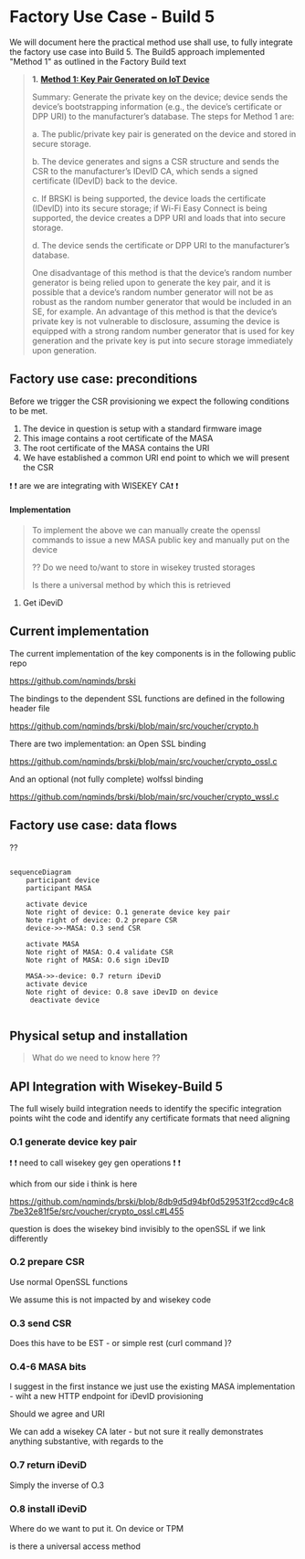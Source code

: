 # Factory Use Case - Build 5

We will document here the practical method use shall use, to fully integrate the factory use case into Build 5. The Build5 approach implemented "Method 1" as outlined in the Factory Build text





> **1.**   **[Method 1: Key Pair Generated on IoT Device](https://www.ietf.org/archive/id/draft-irtf-t2trg-taxonomy-manufacturer-anchors-02.html#name-avocado-method-on-device-pr)**
>
> Summary: Generate the private key on the device; device sends the device’s bootstrapping information (e.g., the device’s certificate or DPP URI) to the manufacturer’s database. The steps for Method 1 are:
>
> a.   The public/private key pair is generated on the device and stored in secure storage.
>
> b.   The device generates and signs a CSR structure and sends the CSR to the manufacturer’s IDevID CA, which sends a signed certificate (IDevID) back to the device.
>
> c.   If BRSKI is being supported, the device loads the certificate (IDevID) into its secure storage; if Wi-Fi Easy Connect is being supported, the device creates a DPP URI and loads that into secure storage.
>
> d.   The device sends the certificate or DPP URI to the manufacturer’s database.
>
> One disadvantage of this method is that the device’s random number generator is being relied upon to generate the key pair, and it is possible that a device’s random number generator will not be as robust as the random number generator that would be included in an SE, for example. An advantage of this method is that the device’s private key is not vulnerable to disclosure, assuming the device is equipped with a strong random number generator that is used for key generation and the private key is put into secure storage immediately upon generation. 



## Factory use case: preconditions

Before we trigger the CSR provisioning we expect the following conditions to be met.

1. The device in question is setup with a standard firmware image
2. This image contains a root certificate of the MASA
3. The root certificate of the MASA contains the URI
4. We have established a common URI end point to which we will present the CSR



:exclamation: :exclamation:  are we are integrating with WISEKEY CA:exclamation: :exclamation:



#### Implementation

> To implement the above we can manually create the openssl commands to issue a new MASA public key and manually put on the device
>
> ?? Do we need to/want to store in wisekey trusted storages
>
> Is there a universal method by which this is retrieved 

1. Get iDeviD 

## Current implementation

The current implementation of the key components is in the following public repo

https://github.com/nqminds/brski 



The bindings to the dependent SSL functions are defined in the following header file 

https://github.com/nqminds/brski/blob/main/src/voucher/crypto.h

There are two implementation: an Open SSL binding 

https://github.com/nqminds/brski/blob/main/src/voucher/crypto_ossl.c

And an optional (not fully complete) wolfssl binding 

https://github.com/nqminds/brski/blob/main/src/voucher/crypto_wssl.c



## Factory use case: data flows

??

```mermaid
   
sequenceDiagram
    participant device
    participant MASA
   
    activate device 
    Note right of device: O.1 generate device key pair
    Note right of device: O.2 prepare CSR
    device->>-MASA: O.3 send CSR
  
  	activate MASA    
    Note right of MASA: O.4 validate CSR
    Note right of MASA: O.6 sign iDevID
    
    MASA->>-device: 0.7 return iDeviD
    activate device 
    Note right of device: O.8 save iDevID on device 
     deactivate device 
    
```



## Physical setup and installation

> What do we need to know here  ??

##  API Integration with Wisekey-Build 5

The full wisely build integration needs to identify the specific integration points wiht the code and identify any certificate formats that need aligning 



### O.1 generate device key pair

:exclamation: :exclamation:  need to call wisekey gey gen operations :exclamation: :exclamation:

which from our side i think is here

https://github.com/nqminds/brski/blob/8db9d5d94bf0d529531f2ccd9c4c87be32e81f5e/src/voucher/crypto_ossl.c#L455



question is does the wisekey bind invisibly to the openSSL if we link differently 



### O.2 prepare CSR

Use normal OpenSSL functions

We assume this is not impacted by and wisekey code 

### O.3 send CSR

Does this have to be EST - or simple rest (curl command )?

### O.4-6 MASA bits

I suggest in the first instance we just use the existing MASA implementation - wiht a new HTTP endpoint for iDevID provisioning 

Should we agree and URI

We can add a wisekey CA later - but not sure it really demonstrates anything substantive, with regards to the 

### O.7 return iDeviD

Simply the inverse of O.3

### O.8 install iDeviD 



Where do we want to put it. On device or TPM

is there a universal access method 